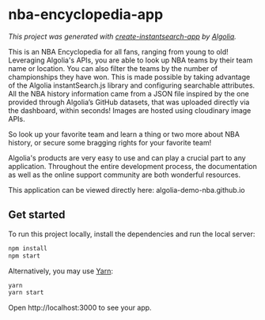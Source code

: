 # nba-encyclopedia-app

_This project was generated with [create-instantsearch-app](https://github.com/algolia/create-instantsearch-app) by [Algolia](https://algolia.com)._

This is an NBA Encyclopedia for all fans, ranging from young to old! Leveraging Algolia's APIs, you are able to look up NBA teams by their team name or location. You can also filter the teams by the number of championships they have won. This is made possible by taking advantage of the Algolia instantSearch.js library and configuring searchable attributes. All the NBA history information came from a JSON file inspired by the one provided through Algolia’s GitHub datasets, that was uploaded directly via the dashboard, within seconds! Images are hosted using cloudinary image APIs.

So look up your favorite team and learn a thing or two more about NBA history, or secure some bragging rights for your favorite team! 

Algolia's products are very easy to use and can play a crucial part to any application. Throughout the entire development process, the documentation as well as the online support community are both wonderful resources.

This application can be viewed directly here: algolia-demo-nba.github.io



## Get started

To run this project locally, install the dependencies and run the local server:

```sh
npm install
npm start
```

Alternatively, you may use [Yarn](https://http://yarnpkg.com/):

```sh
yarn
yarn start
```

Open http://localhost:3000 to see your app.
